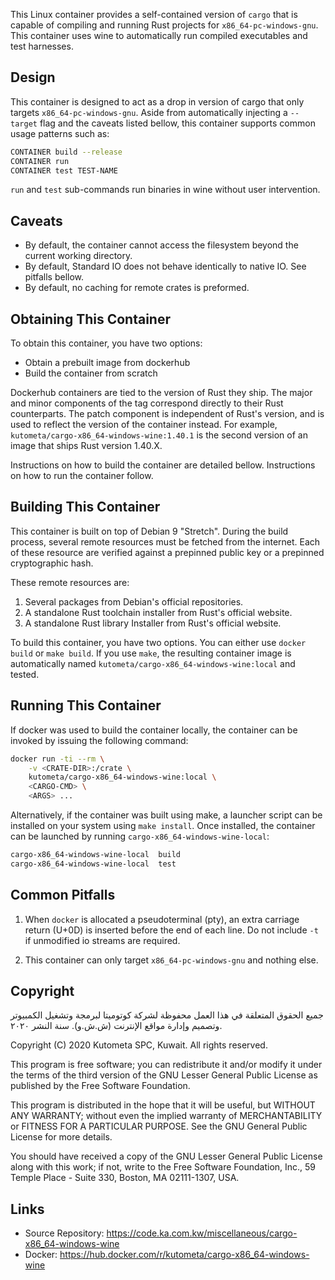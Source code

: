 This Linux container provides a self-contained version of `cargo` that is
capable of compiling and running Rust projects for `x86_64-pc-windows-gnu`.
This container uses wine to automatically run compiled executables 
and test harnesses.

Design
------

This container is designed to act as a drop in version of cargo that
only targets `x86_64-pc-windows-gnu`. Aside from automatically injecting 
a `--target` flag and the caveats listed bellow, this container 
supports common usage patterns such as:


```bash
CONTAINER build --release
CONTAINER run
CONTAINER test TEST-NAME
```

`run` and `test` sub-commands run binaries in wine without user intervention.

Caveats
-------

* By default, the container cannot access the filesystem beyond the current working directory.
* By default, Standard IO does not behave identically to native IO. See pitfalls bellow.
* By default, no caching for remote crates is preformed.



Obtaining This Container
------------------------

To obtain this container, you have two options:

* Obtain a prebuilt image from dockerhub
* Build the container from scratch

Dockerhub containers are tied to the version of Rust they ship. 
The major and minor components of the tag correspond directly to their Rust counterparts. 
The patch component is independent of Rust's version, and is used to reflect the version 
of the container instead. For example, `kutometa/cargo-x86_64-windows-wine:1.40.1` is the second version
of an image that ships Rust version 1.40.X.

Instructions on how to build the container are detailed bellow. Instructions on how to run the container follow.


Building This Container
-----------------------

This container is built on top of Debian 9 "Stretch".  During the build process, several 
remote resources must be fetched from the internet. Each of these resource are 
verified against a prepinned public key or a prepinned cryptographic hash. 

These remote resources are:

1. Several packages from Debian's official repositories.
2. A standalone Rust toolchain installer from Rust's official website.
3. A standalone Rust library Installer from Rust's official website. 

To build this container, you have two options. You can either use `docker build` or `make build`. 
If you use `make`, the resulting container image is automatically 
named `kutometa/cargo-x86_64-windows-wine:local` and tested.

Running This Container
----------------------

If docker was used to build the container locally, the container can 
be invoked by issuing the following command:

````bash
docker run -ti --rm \
    -v <CRATE-DIR>:/crate \
    kutometa/cargo-x86_64-windows-wine:local \
    <CARGO-CMD> \
    <ARGS> ...
````

Alternatively, if the container was built using make, a launcher script can be installed on your system using `make install`. Once installed, 
the container can be launched by running `cargo-x86_64-windows-wine-local`:

```bash
cargo-x86_64-windows-wine-local  build
cargo-x86_64-windows-wine-local  test
```

Common Pitfalls
---------------

1. When `docker` is allocated a pseudoterminal (pty),
   an extra carriage return (U+0D) is inserted before the end of each line. Do 
   not include `-t` if unmodified io streams are required.

2. This container can only target `x86_64-pc-windows-gnu` and 
   nothing else.

Copyright
---------
جميع الحقوق المتعلقة في هذا العمل محفوظة لشركة كوتوميتا لبرمجة وتشغيل الكمبيوتر وتصميم وإدارة مواقع الإنترنت (ش.ش.و). سنة النشر ٢٠٢٠.

Copyright (C) 2020 Kutometa SPC, Kuwait. All rights reserved.

This program is free software; you can redistribute it and/or modify
it under the terms of the third version of the GNU Lesser General 
Public License as published by the Free Software Foundation.

This program is distributed in the hope that it will be useful,
but WITHOUT ANY WARRANTY; without even the implied warranty of
MERCHANTABILITY or FITNESS FOR A PARTICULAR PURPOSE.  See the
GNU General Public License for more details.

You should have received a copy of the GNU Lesser General Public 
License along with this work; if not, write to the Free Software
Foundation, Inc., 59 Temple Place - Suite 330,
Boston, MA 02111-1307, USA.


Links
-----

* Source Repository: https://code.ka.com.kw/miscellaneous/cargo-x86_64-windows-wine
* Docker: https://hub.docker.com/r/kutometa/cargo-x86_64-windows-wine


